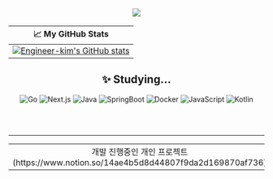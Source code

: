 <h2 align="center">
  <a href="https://github.com/Engineer-kim"><img src="https://img.shields.io/badge/Developer_Kim_Han_Jin-who_keep_learning-blue?style=for-the-badge&logo=github&logoColor=white"></a>
</h2>

<div align="center">
  <table style="width:100%; table-layout: fixed;">
    <thead>
      <tr>
        <th align="center" style="width:100%;">📈 My GitHub Stats</th>
      </tr>
    </thead>
    <tbody>
      <tr>
        <td align="center">
          <a href="https://github.com/anuraghazra/github-readme-stats">
            <img src="https://github-readme-stats.vercel.app/api?username=Engineer-kim&show_icons=true&theme=default&count_private=true" alt="Engineer-kim's GitHub stats">
          </a>
        </td>
      </tr>
    </tbody>
  </table>
</div>

<div align="center">
  
## ✨ Studying...
![Go](https://img.shields.io/badge/Go-00ADD8?style=flat-square&logo=go&logoColor=white)
![Next.js](https://img.shields.io/badge/Next.js-000000?style=flat-square&logo=next.js&logoColor=white)
![Java](https://img.shields.io/badge/Java-007396?style=flat-square&logo=java&logoColor=white)
![SpringBoot](https://img.shields.io/badge/SpringBoot-6DB33F?style=flat-square&logo=springboot&logoColor=white)
![Docker](https://img.shields.io/badge/Docker-2496ED?style=flat-square&logo=docker&logoColor=white)
![JavaScript](https://img.shields.io/badge/JavaScript-F7DF1E?style=flat-square&logo=javascript&logoColor=black)
![Kotlin](https://img.shields.io/badge/Kotlin-0095D5?style=flat-square&logo=kotlin&logoColor=white)

</div>

<br>
<br>



---

<div align="center">
  <table style="width:100%;">
    <tr>
      <td align="center">개발 진행중인 개인 프로젝트 (https://www.notion.so/14ae4b5d8d44807f9da2d169870af736)</td>
      <td align="center">기술블로그 (https://velog.io/@ddang0103/posts)</td>
    </tr>
  </table>
</div>
